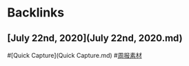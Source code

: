 
# Backlinks
## [July 22nd, 2020](July 22nd, 2020.md)

#[Quick Capture](Quick Capture.md) #[周报素材](周报素材.md)

